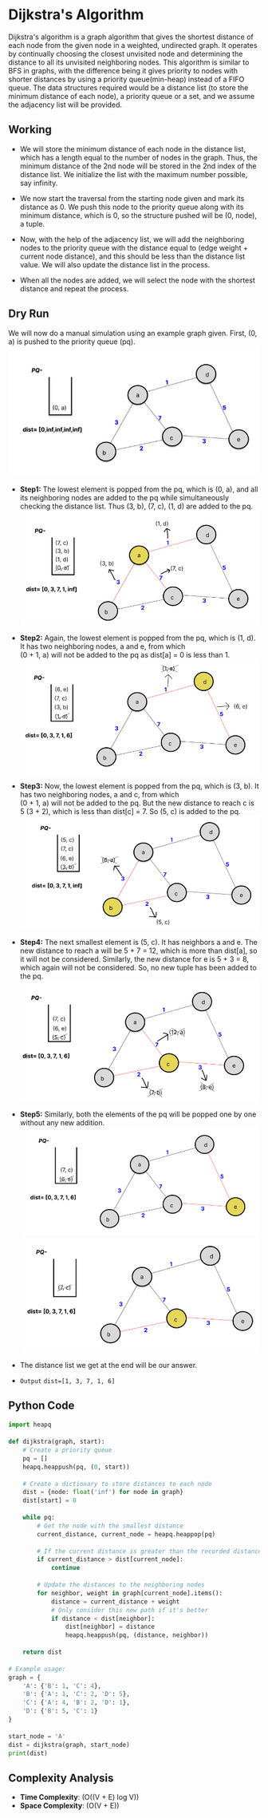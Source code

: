 
# Dijkstra's Algorithm
Dijkstra's algorithm is a graph algorithm that gives the shortest distance of each node from the given node in a weighted, undirected graph. It operates by continually choosing the closest unvisited node and determining the distance to all its unvisited neighboring nodes. This algorithm is similar to BFS in graphs, with the difference being it gives priority to nodes with shorter distances by using a priority queue(min-heap) instead of a FIFO queue. The data structures required would be a distance list (to store the minimum distance of each node), a priority queue or a set, and we assume the adjacency list will be provided.

## Working
- We will store the minimum distance of each node in the distance list, which has a length equal to the number of nodes in the graph. Thus, the minimum distance of the 2nd node will be stored in the 2nd index of the distance list. We initialize the list with the maximum number possible, say infinity.
 
- We now start the traversal from the starting node given and mark its distance as 0. We push this node to the priority queue along with its minimum distance, which is 0, so the structure pushed will be (0, node), a tuple.
  
- Now, with the help of the adjacency list, we will add the neighboring nodes to the priority queue with the distance equal to (edge weight + current node distance), and this should be less than the distance list value. We will also update the distance list in the process.

- When all the nodes are added, we will select the node with the shortest distance and repeat the process.

## Dry Run
We will now do a manual simulation using an example graph given. First, (0, a) is pushed to the priority queue (pq).
![Photo 1](images/Dijkstra's_algorithm_photo1.png)

- **Step1:** The lowest element is popped from the pq, which is (0, a), and all its neighboring nodes are added to the pq while simultaneously checking the distance list. Thus (3, b), (7, c), (1, d) are added to the pq.
![Photo 2](images/Dijkstra's_algorithm_photo2.png)

- **Step2:** Again, the lowest element is popped from the pq, which is (1, d). It has two neighboring nodes, a and e, from which  
  (0 + 1, a) will not be added to the pq as dist[a] = 0 is less than 1.
![Photo 3](images/Dijkstra's_algorithm_photo3.png)

- **Step3:** Now, the lowest element is popped from the pq, which is (3, b). It has two neighboring nodes, a and c, from which  
  (0 + 1, a) will not be added to the pq. But the new distance to reach c is 5 (3 + 2), which is less than dist[c] = 7. So (5, c) is added to the pq.
![Photo 4](images/Dijkstra's_algorithm_photo4.png)

- **Step4:** The next smallest element is (5, c). It has neighbors a and e. The new distance to reach a will be 5 + 7 = 12, which is more than dist[a], so it will not be considered. Similarly, the new distance for e is 5 + 3 = 8, which again will not be considered. So, no new tuple has been added to the pq.
![Photo 5](images/Dijkstra's_algorithm_photo5.png)

-  **Step5:** Similarly, both the elements of the pq will be popped one by one without any new addition.
![Photo 6](images/Dijkstra's_algorithm_photo6.png)
![Photo 7](images/Dijkstra's_algorithm_photo7.png)

- The distance list we get at the end will be our answer.
- `Output` `dist=[1, 3, 7, 1, 6]`

## Python Code
```python
import heapq

def dijkstra(graph, start):
    # Create a priority queue
    pq = []
    heapq.heappush(pq, (0, start))
    
    # Create a dictionary to store distances to each node
    dist = {node: float('inf') for node in graph}
    dist[start] = 0
    
    while pq:
        # Get the node with the smallest distance
        current_distance, current_node = heapq.heappop(pq)
        
        # If the current distance is greater than the recorded distance, skip it
        if current_distance > dist[current_node]:
            continue
        
        # Update the distances to the neighboring nodes
        for neighbor, weight in graph[current_node].items():
            distance = current_distance + weight
            # Only consider this new path if it's better
            if distance < dist[neighbor]:
                dist[neighbor] = distance
                heapq.heappush(pq, (distance, neighbor))
    
    return dist

# Example usage:
graph = {
    'A': {'B': 1, 'C': 4},
    'B': {'A': 1, 'C': 2, 'D': 5},
    'C': {'A': 4, 'B': 2, 'D': 1},
    'D': {'B': 5, 'C': 1}
}

start_node = 'A'
dist = dijkstra(graph, start_node)
print(dist)
```

## Complexity Analysis

- **Time Complexity**: \(O((V + E) log V)\)
- **Space Complexity**: \(O(V + E)\)



  
